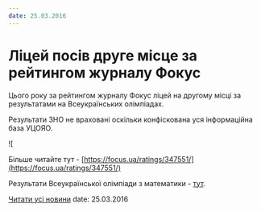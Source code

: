 ```yaml
---
date: 25.03.2016
---
```

# Ліцей посів друге місце за рейтингом журналу Фокус

Цього року за рейтингом журналу Фокус ліцей на другому місці за результатами на Всеукраїнських олімпіадах.

Результати ЗНО не враховані оскільки конфіскована уся інформаційна база УЦОЯО.

![

Більше читайте тут - [https://focus.ua/ratings/347551/](https://focus.ua/ratings/347551/)

Результати Всеукраїнської олімпіади з математики - [тут](/%D0%BD%D0%BE%D0%B2%D0%B8%D0%BD%D0%B8/%D1%80%D0%B5%D0%B7%D1%83%D0%BB%D1%8C%D1%82%D0%B0%D1%82%D0%B8-iv-%D0%B5%D1%82%D0%B0%D0%BF%D1%83-%D0%B2%D1%81%D0%B5%D1%83%D0%BA%D1%80%D0%B0%D1%97%D0%BD%D1%81%D1%8C%D0%BA%D0%BE%D1%97-%D0%BE%D0%BB%D1%96%D0%BC%D0%BF%D1%96%D0%B0%D0%B4%D0%B8-%D0%B7-%D0%BC%D0%B0%D1%82%D0%B5%D0%BC%D0%B0%D1%82%D0%B8%D0%BA%D0%B8/).

[Читати усі новини](/news)
date: 25.03.2016
